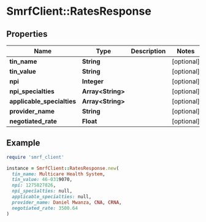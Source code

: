 # SmrfClient::RatesResponse

## Properties

| Name | Type | Description | Notes |
| ---- | ---- | ----------- | ----- |
| **tin_name** | **String** |  | [optional] |
| **tin_value** | **String** |  | [optional] |
| **npi** | **Integer** |  | [optional] |
| **npi_specialties** | **Array&lt;String&gt;** |  | [optional] |
| **applicable_specialties** | **Array&lt;String&gt;** |  | [optional] |
| **provider_name** | **String** |  | [optional] |
| **negotiated_rate** | **Float** |  | [optional] |

## Example

```ruby
require 'smrf_client'

instance = SmrfClient::RatesResponse.new(
  tin_name: Multicare Health System,
  tin_value: 46-0319070,
  npi: 1275827826,
  npi_specialties: null,
  applicable_specialties: null,
  provider_name: Daniel Mwanza, CNA, CRNA,
  negotiated_rate: 3500.64
)
```

